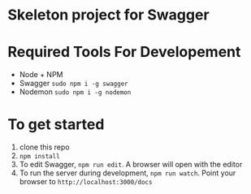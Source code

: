 # Skeleton project for Swagger

# Required Tools For Developement

- Node + NPM
- Swagger ```sudo npm i -g swagger```
- Nodemon ```sudo npm i -g nodemon```

# To get started
1. clone this repo
2. ```npm install```
3. To edit Swagger, ```npm run edit```.  A browser will open with the editor
4. To run the server during development, ```npm run watch```.  Point your browser to ```http://localhost:3000/docs```
